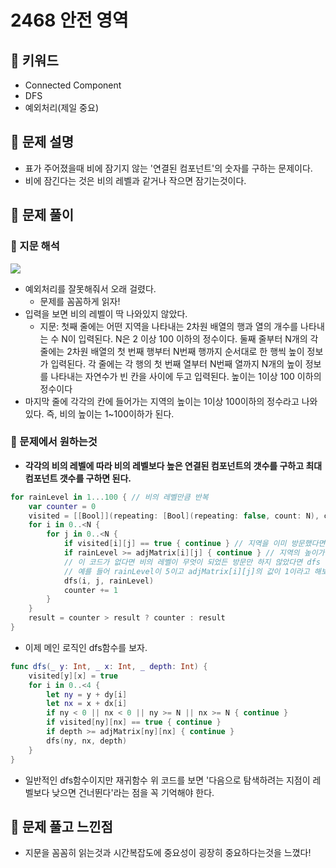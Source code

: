 # 2468 안전 영역

## 🍎 키워드
- Connected Component
- DFS
- 예외처리(제일 중요)

## 🍎 문제 설명
- 표가 주어졌을때 비에 잠기지 않는 '연결된 컴포넌트'의 숫자를 구하는 문제이다.
- 비에 잠긴다는 것은 비의 레벨과 같거나 작으면 잠기는것이다.

## 🍎 문제 풀이
### 📖 지문 해석
![](https://i.imgur.com/gbiZHwY.png)
- 예외처리를 잘못해줘서 오래 걸렸다.
    - 문제를 꼼꼼하게 읽자!
- 입력을 보면 비의 레벨이 딱 나와있지 않았다.
    - 지문: 첫째 줄에는 어떤 지역을 나타내는 2차원 배열의 행과 열의 개수를 나타내는 수 N이 입력된다. N은 2 이상 100 이하의 정수이다. 둘째 줄부터 N개의 각 줄에는 2차원 배열의 첫 번째 행부터 N번째 행까지 순서대로 한 행씩 높이 정보가 입력된다. 각 줄에는 각 행의 첫 번째 열부터 N번째 열까지 N개의 높이 정보를 나타내는 자연수가 빈 칸을 사이에 두고 입력된다. 높이는 1이상 100 이하의 정수이다
- 마지막 줄에 각각의 칸에 들어가는 지역의 높이는 1이상 100이하의 정수라고 나와있다. 즉, 비의 높이는 1~100이하가 된다.

### 📖 문제에서 원하는것
- **각각의 비의 레벨에 따라 비의 레벨보다 높은 연결된 컴포넌트의 갯수를 구하고 최대 컴포넌트 갯수를 구하면 된다.**
```swift
for rainLevel in 1...100 { // 비의 레벨만큼 반복
    var counter = 0
    visited = [[Bool]](repeating: [Bool](repeating: false, count: N), count: N) // 비의 레벨이 바뀔때마다 초기화
    for i in 0..<N {
        for j in 0..<N {
            if visited[i][j] == true { continue } // 지역을 이미 방문했다면 continue
            if rainLevel >= adjMatrix[i][j] { continue } // 지역의 높이가 비의 높이와 같거나 낮으면 continue
            // 이 코드가 없다면 비의 레벨이 무엇이 되었든 방문만 하지 않았다면 dfs 함수를 실행하므로 정확한 문제 해결을 할 수 없다.
            // 예를 들어 rainLevel이 5이고 adjMatrix[i][j]의 값이 1이라고 해보자. 문제에서 원하는 답은 비의 레벨마다 rainLevel 보다 높은지역들로 이루어진 연결된 컴포넌트의 갯수인데, 비의 레벨 5보다 훨씬 작은 1이 통과가 되면 counter를 올려주는 의미가 없어진다.
            dfs(i, j, rainLevel)
            counter += 1
        }
    }
    result = counter > result ? counter : result
}
```
- 이제 메인 로직인 dfs함수를 보자.
```swift
func dfs(_ y: Int, _ x: Int, _ depth: Int) {
    visited[y][x] = true
    for i in 0..<4 {
        let ny = y + dy[i]
        let nx = x + dx[i]
        if ny < 0 || nx < 0 || ny >= N || nx >= N { continue }
        if visited[ny][nx] == true { continue }
        if depth >= adjMatrix[ny][nx] { continue }
        dfs(ny, nx, depth)
    }
}
```
- 일반적인 dfs함수이지만 재귀함수 위 코드를 보면 '다음으로 탐색하려는 지점이 레벨보다 낮으면 건너뛴다'라는 점을 꼭 기억해야 한다.

## 🍎 문제 풀고 느낀점
- 지문을 꼼꼼히 읽는것과 시간복잡도에 중요성이 굉장히 중요하다는것을 느꼈다!
